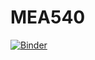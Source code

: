 # MEA540

[![Binder](https://mybinder.org/badge_logo.svg)](https://mybinder.org/v2/gh/stu-bishop/MEA540/master?urlpath=lab?filepath=thermal_wind.ipynb)

